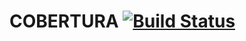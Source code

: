 # COBERTURA [![Build Status](https://snap-ci.com/brasil-de-fato/cobertura/branch/master/build_image)](https://snap-ci.com/brasil-de-fato/cobertura/branch/master)
